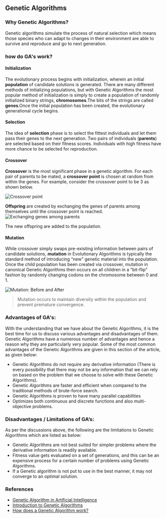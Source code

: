 ## Genetic Algorithms

### Why Genetic Algorithms?
Genetic algorithms simulate the process of natural selection which means those species who can adapt to changes in their environment are able to survive and reproduce and go to next generation.

### how do GA's work?
#### Initialization
The evolutionary process begins with initialization, wherein an initial **population** of candidate solutions is generated. There are many different methods of initializing populations, but with Genetic Algorithms the most popular method of initialization is simply to create a population of randomly initialized binary strings, **chromosomes**.The bits of the strings are called **genes**.Once the initial population has been created, the evolutionary generational cycle begins.

#### Selection
The idea of **selection** phase is to select the fittest individuals and let them pass their genes to the next generation.
Two pairs of individuals (**parents**) are selected based on their fitness scores. Individuals with high fitness have more chance to be selected for reproduction.

#### Crossover
**Crossover** is the most significant phase in a genetic algorithm. For each pair of parents to be mated, a **crossover point** is chosen at random from within the genes.
For example, consider the crossover point to be 3 as shown below.

![Crossover point](https://miro.medium.com/max/409/1*Wi6ou9jyMHdxrF2dgczz7g.png)

**Offspring** are created by exchanging the genes of parents among themselves until the crossover point is reached.
![Exchanging genes among parents](https://miro.medium.com/max/389/1*eQxFezBtdfdLxHsvSvBNGQ.png)

The new offspring are added to the population.

#### Mutation
While crossover simply swaps pre-existing information between pairs of candidate solutions, **mutation** in Evolutionary Algorithms is typically the standard method of introducing “new” genetic material into the population. Once the child population has been created via crossover, mutation in canonical Genetic Algorithms then occurs on all children in a “bit-flip” fashion by randomly changing codons on the chromosome between 0 and 1.

![Mutation: Before and After](https://miro.medium.com/max/439/1*CGt_UhRqCjIDb7dqycmOAg.png)

>Mutation occurs to maintain diversity within the population and prevent premature convergence.  


### Advantages of GA's:
With the understanding that we have about the Genetic Algorithms, it is the best time for us to discuss various advantages and disadvantages of them. Genetic Algorithms have a numerous number of advantages and hence a reason why they are particularly very popular. Some of the most common advantages of the Genetic Algorithms are given in this section of the article, as given below:

- Genetic Algorithms do not require any derivative information (There is every possibility that there may not be any information that we can rely on based on the problem that we choose to solve with these Genetic Algorithms).
- Genetic Algorithms are faster and efficient when compared to the traditional methods of brute-force search.
- Genetic Algorithms is proven to have many parallel capabilities
- Optimizes both continuous and discrete functions and also multi-objective problems.


### Disadvantages / Limitations of GA’s:
As per the discussions above, the following are the limitations to Genetic Algorithms which are listed as below:

- Genetic Algorithms are not best suited for simpler problems where the derivative information is readily available.
- Fitness value gets evaluated on a set of generations, and this can be an expensive process for a certain number of problems using Genetic Algorithms.
- If a Genetic algorithm is not put to use in the best manner, it may not converge to an optimal solution.


### References
* [Genetic Algorithm in Artificial Intelligence](https://mindmajix.com/genetic-algorithm-in-artificial-intelligence#:~:text=Genetic%20Algorithms%20are%20faster%20and,and%20also%20multi%2Dobjective%20problems.)
* [Introduction to Genetic Algorithms](https://towardsdatascience.com/introduction-to-genetic-algorithms-including-example-code-e396e98d8bf3)
* [How does a Genetic Algorithm work?](https://www.pico.net/kb/how-does-a-genetic-algorithm-work)